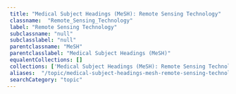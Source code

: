 ```yaml
--- 
 title: "Medical Subject Headings (MeSH): Remote Sensing Technology" 
 classname:  "Remote_Sensing_Technology" 
 label: "Remote Sensing Technology" 
 subclassname: "null" 
 subclasslabel: "null" 
 parentclassname: "MeSH" 
 parentclasslabel: "Medical Subject Headings (MeSH)" 
 equalentCollections: [] 
 collections: ['Medical Subject Headings (MeSH): Remote Sensing Technology']
 aliases:  "/topic/medical-subject-headings-mesh-remote-sensing-technology"  
 searchCategory: "topic" 
---
```

